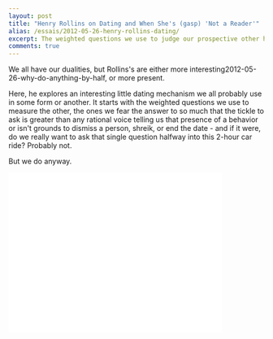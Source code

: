 ```yaml
---
layout: post
title: "Henry Rollins on Dating and When She's (gasp) 'Not a Reader'"
alias: /essais/2012-05-26-henry-rollins-dating/
excerpt: The weighted questions we use to judge our prospective other half.
comments: true
---
```


We all have our dualities, but Rollins's are either more interesting2012-05-26-why-do-anything-by-half, or more present.  

Here, he explores an interesting little dating mechanism we all probably use in some form or another. It starts with the weighted questions we use to measure the other, the ones we fear the answer to so much that the tickle to ask is greater than any rational voice telling us that presence of a behavior or isn't grounds to dismiss a person, shreik, or end the date - and if it were, do we really want to ask that single question halfway into this 2-hour car ride? Probably not.  

But we do anyway.  

<iframe width="420" height="315" src="//www.youtube.com/embed/W9S5-EB8dR8" frameborder="0"> </iframe>

<a href="https://plus.google.com/+VincentBarr0?rel=author"></a>